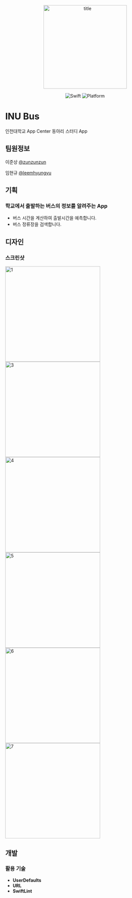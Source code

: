 <p align="center">
  <img width="263" alt="title" src="https://user-images.githubusercontent.com/27484212/83355107-1b80be00-a398-11ea-83b5-ae0b9fcb1177.png">
</p>
<p align="center">
  <img alt="Swift" src="https://img.shields.io/badge/swift-5-orange.svg">
  <img alt="Platform" src="https://img.shields.io/badge/platform-ios-lightgrey.svg">
</p>

# INU Bus

인천대학교 App Center 동아리 스터디 App

## 팀원정보

이준상 [@zunzunzun](https://github.com/zunzunzun)

임현규 [@leemhyungyu](https://github.com/leemhyungyu)

## 기획

### 학교에서 출발하는 버스의 정보를 알려주는 App

- 버스 시간을 계산하여 출발시간을 예측합니다.
- 버스 정류장을 검색합니다.

## 디자인

### 스크린샷
<div>
  <img width="300" alt="1" src="https://user-images.githubusercontent.com/27484212/83354916-e758cd80-a396-11ea-8423-6ad2f5b89ffb.png">
  <img width="300" alt="3" src="https://user-images.githubusercontent.com/27484212/83354955-271fb500-a397-11ea-9c4f-4dde9eebfd67.png">
  <img width="300" alt="4" src="https://user-images.githubusercontent.com/27484212/83354976-50d8dc00-a397-11ea-899d-b9738b93f269.png">
  <img width="300" alt="5" src="https://user-images.githubusercontent.com/27484212/83355003-8f6e9680-a397-11ea-9bc9-865021181fc1.png">
  <img width="300" alt="6" src="https://user-images.githubusercontent.com/27484212/83355012-a01f0c80-a397-11ea-8ec2-f2f267d50b08.png">
  <img width="300" alt="7" src="https://user-images.githubusercontent.com/27484212/83355014-a1e8d000-a397-11ea-987b-2c7053ca552a.png">
</div>

## 개발

### 활용 기술

- **UserDefaults**
- **URL**
- **SwiftLint**

